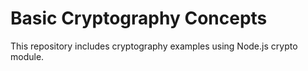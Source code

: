 # Basic Cryptography Concepts

This repository includes cryptography examples using Node.js crypto module.
